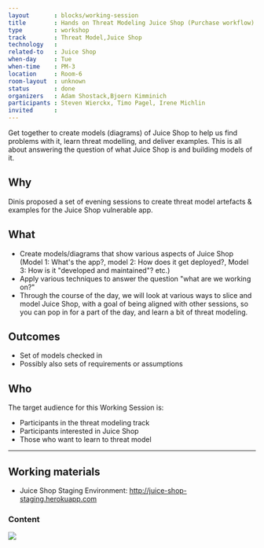 ```yaml
---
layout       : blocks/working-session
title        : Hands on Threat Modeling Juice Shop (Purchase workflow)
type         : workshop
track        : Threat Model,Juice Shop
technology   :
related-to   : Juice Shop
when-day     : Tue
when-time    : PM-3
location     : Room-6
room-layout  : unknown
status       : done
organizers   : Adam Shostack,Bjoern Kimminich
participants : Steven Wierckx, Timo Pagel, Irene Michlin
invited      :
---
```


Get together to create models (diagrams) of Juice Shop to help us find problems with it, learn threat modelling, and deliver examples.  This is all about answering the question of what Juice Shop is and building models of it.

## Why

Dinis proposed a set of evening sessions to create threat model artefacts & examples for the Juice Shop vulnerable app.

## What

- Create models/diagrams that show various aspects of Juice Shop (Model 1: What's the app?, model 2: How does it get deployed?, Model 3: How is it "developed and maintained"? etc.) 
- Apply various techniques to answer the question "what are we working on?"
- Through the course of the day, we will look at various ways to slice and model Juice Shop, with a goal of being aligned with other sessions, so you can pop in for a part of the day, and learn a bit of threat modeling.

## Outcomes

- Set of models checked in  
- Possibly also sets of requirements or assumptions

## Who

The target audience for this Working Session is:

- Participants in the threat modeling track
- Participants interested in Juice Shop
- Those who want to learn to threat model

--- 

## Working materials

* Juice Shop Staging Environment: <http://juice-shop-staging.herokuapp.com>

### Content

[![](https://raw.githubusercontent.com/OWASP/owasp-summit-2017/master/Working-Sessions/Threat-Model/whiteboard-photos/PM-3-Picture-1.jpg)](https://raw.githubusercontent.com/OWASP/owasp-summit-2017/master/Working-Sessions/Threat-Model/whiteboard-photos/PM-3-Picture-1.jpg)

